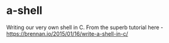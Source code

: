 # a-shell
Writing our very own shell in C. From the superb tutorial here - https://brennan.io/2015/01/16/write-a-shell-in-c/
